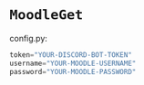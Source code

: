 # `MoodleGet`

config.py:

```python
token="YOUR-DISCORD-BOT-TOKEN"
username="YOUR-MOODLE-USERNAME"
password="YOUR-MOODLE-PASSWORD"
```
